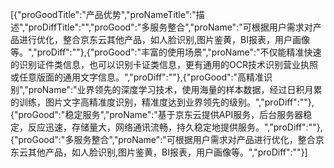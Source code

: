[{"proGoodTitle":"产品优势","proNameTitle":"描述","proDiffTitle":"","proGood":"多服务整合","proName":"可根据用户需求对产品进行优化，整合京东云其他产品，如人脸识别,图片鉴黄，BI报表，用户画像等。","proDiff":""},{"proGood":"丰富的使用场景","proName":"不仅能精准快速的识别证件类信息，也可以识别卡证类信息，更有通用的OCR技术识别营业执照或任意版面的通用文字信息。","proDiff":""},{"proGood":"高精准识别","proName":"业界领先的深度学习技术，使用海量的样本数据，经过日积月累的训练，图片文字高精准度识别，精准度达到业界领先的级别。","proDiff":""},{"proGood":"稳定服务","proName":"基于京东云提供API服务，后台服务器稳定，反应迅速，存储量大，网络通讯流畅，持久稳定地提供服务。","proDiff":""},{"proGood":"多服务整合","proName":"可根据用户需求对产品进行优化，整合京东云其他产品，如人脸识别,图片鉴黄，BI报表，用户画像等。","proDiff":""}]
